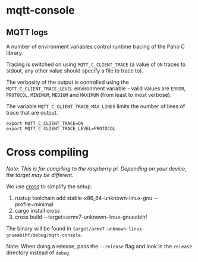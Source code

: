# mqtt-console

## MQTT logs

A number of environment variables control runtime tracing of the Paho C library.

Tracing is switched on using `MQTT_C_CLIENT_TRACE` (a value of `ON` traces to stdout, any other value should specify a file to trace to).

The verbosity of the output is controlled using the `MQTT_C_CLIENT_TRACE_LEVEL` environment variable - valid values are `ERROR`, `PROTOCOL`, `MINIMUM`, `MEDIUM` and `MAXIMUM` (from least to most verbose).

The variable `MQTT_C_CLIENT_TRACE_MAX_LINES` limits the number of lines of trace that are output.

```
export MQTT_C_CLIENT_TRACE=ON
export MQTT_C_CLIENT_TRACE_LEVEL=PROTOCOL
```


# Cross compiling

_Note: This is for compiling to the raspberry pi. Depending on your device, the target may be different._


We use [cross](https://github.com/rust-embedded/cross/pull/522) to simplify the setup.

1. rustup toolchain add stable-x86_64-unknown-linux-gnu --profile=minimal
2. cargo install cross
3. cross build --target=armv7-unknown-linux-gnueabihf

The binary will be found in `target/armv7-unknown-linux-gnueabihf/debug/mqtt-console`.

Note: When doing a release, pass the `--release` flag and look in the `release` directory instead of `debug`.

